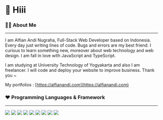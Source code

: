# 👋 Hiii

### 👨‍💻 About Me
---
I am Alfian Andi Nugraha, Full-Stack Web Developer based on Indonesia. Every day just writing lines of code. Bugs and errors are my best friend. I curious to learn something new, moreover about web technology and web design. I am fall in love with JavaScript and TypeScript.


I am studying at University Technology of Yogyakarta and also I am freelancer. I will code and deploy your website to improve business. Thank you ~

My portfolios : [https://alfianandi.com](https://alfianandi.com)


### ❤️ Programming Languages & Framework
---
![](https://img.shields.io/badge/Code-JavaScript-%233282B8)
![](https://img.shields.io/badge/Code-VueJS-%233282B8)
![](https://img.shields.io/badge/Code-SASS-%233282B8)
![](https://img.shields.io/badge/Code-Bootstrap-%233282B8)
![](https://img.shields.io/badge/Code-TypeScript-%233282B8)
![](https://img.shields.io/badge/Code-NodeJS-%233282B8)
![](https://img.shields.io/badge/Code-Express-%233282B8)
![](https://img.shields.io/badge/Code-Laravel-%233282B8)
![](https://img.shields.io/badge/Code-PHP-%233282B8)
